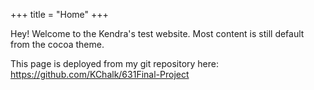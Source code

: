 +++
title = "Home"
+++

Hey! Welcome to the Kendra's test website. Most content is still default from the cocoa theme. 

This page is deployed from my git repository here: https://github.com/KChalk/631Final-Project 